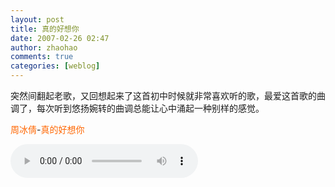 ```yaml
---
layout: post
title: 真的好想你
date: 2007-02-26 02:47
author: zhaohao
comments: true
categories: [weblog]
---
```

突然间翻起老歌，又回想起来了这首初中时候就非常喜欢听的歌，最爱这首歌的曲调了，每次听到悠扬婉转的曲调总能让心中涌起一种别样的感觉。

<span style="color: #ff6600;">周冰倩</span>-<span style="color: #ff6600;">真的好想你</span>

<p><audio controls="controls"><source src="/Media/Truelymissyou.mp3" type="audio/mp3">HTML5 audio not supported!</audio></p>
